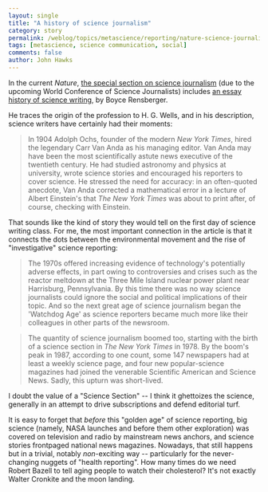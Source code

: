```yaml
---
layout: single 
title: "A history of science journalism" 
category: story
permalink: /weblog/topics/metascience/reporting/nature-science-journalism-history-2009.html
tags: [metascience, science communication, social] 
comments: false 
author: John Hawks 
---
```


In the current <i>Nature</i>, <a href="http://www.nature.com/news/specials/sciencejournalism/index.html">the special section on science journalism</a> (due to the upcoming World Conference of Science Journalists) includes <a href="http://www.nature.com/nature/journal/v459/n7250/full/4591055a.html">an essay history of science writing</a>, by Boyce Rensberger. 

He traces the origin of the profession to H. G. Wells, and in his description, science writers have certainly had their moments: 

<blockquote>In 1904 Adolph Ochs, founder of the modern <i>New York Times</i>, hired the legendary Carr Van Anda as his managing editor. Van Anda may have been the most scientifically astute news executive of the twentieth century. He had studied astronomy and physics at university, wrote science stories and encouraged his reporters to cover science. He stressed the need for accuracy: in an often-quoted anecdote, Van Anda corrected a mathematical error in a lecture of Albert Einstein's that <i>The New York Times</i> was about to print  after, of course, checking with Einstein.</blockquote>

That sounds like the kind of story they would tell on the first day of science writing class. For me, the most important connection in the article is that it connects the dots between the environmental movement and the rise of "investigative" science reporting: 

<blockquote>The 1970s offered increasing evidence of technology's potentially adverse effects, in part owing to controversies and crises such as the reactor meltdown at the Three Mile Island nuclear power plant near Harrisburg, Pennsylvania. By this time there was no way science journalists could ignore the social and political implications of their topic. And so the next great age of science journalism began  the 'Watchdog Age'  as science reporters became much more like their colleagues in other parts of the newsroom.</blockquote>

<blockquote>The quantity of science journalism boomed too, starting with the birth of a science section in <i>The New York Times</i> in 1978. By the boom's peak in 1987, according to one count, some 147 newspapers had at least a weekly science page, and four new popular-science magazines had joined the venerable Scientific American and Science News. Sadly, this upturn was short-lived. </blockquote>

I doubt the value of a "Science Section" -- I think it ghettoizes the science, generally in an attempt to drive subscriptions and defend editorial turf. 

It is easy to forget that <i>before</i> this "golden age" of science reporting, big science (namely, NASA launches and before them other exploration) was covered on television and radio by mainstream news anchors, and science stories frontpaged national news magazines. Nowadays, that still happens but in a trivial, notably <i>non</i>-exciting way -- particularly for the never-changing nuggets of "health reporting". How many times do we need Robert Bazell to tell aging people to watch their cholesterol? It's not exactly Walter Cronkite and the moon landing. 




